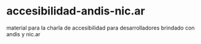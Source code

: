 # accesibilidad-andis-nic.ar
material para la charla de accesibilidad para desarrolladores brindado con andis y nic.ar
